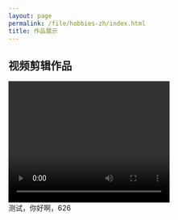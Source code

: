 ```yaml
---
layout: page
permalink: /file/hobbies-zh/index.html
title: 作品展示
---
```


## 视频剪辑作品
<video width="320" height="240" controls>
  <source src="/file/movie.mp4" type="video/mp4">
  Your browser does not support the video tag.
</video>
<br>测试，你好啊，626
